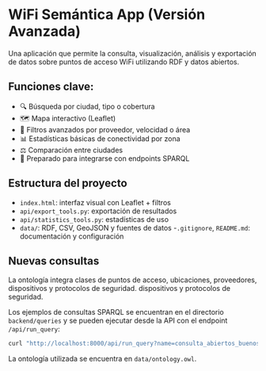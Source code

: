 # WiFi Semántica App (Versión Avanzada)

Una aplicación que permite la consulta, visualización, análisis y exportación de datos sobre puntos de acceso WiFi utilizando RDF y datos abiertos.

## Funciones clave:

- 🔍 Búsqueda por ciudad, tipo o cobertura
- 🗺️ Mapa interactivo (Leaflet)
- 🧩 Filtros avanzados por proveedor, velocidad o área
- 📊 Estadísticas básicas de conectividad por zona
- ⚖️ Comparación entre ciudades
- 📡 Preparado para integrarse con endpoints SPARQL

## Estructura del proyecto

- `index.html`: interfaz visual con Leaflet + filtros
- `api/export_tools.py`: exportación de resultados
- `api/statistics_tools.py`: estadísticas de uso
- `data/`: RDF, CSV, GeoJSON y fuentes de datos
-`.gitignore`, `README.md`: documentación y configuración
## Nuevas consultas

La ontología integra clases de puntos de acceso, ubicaciones, proveedores,
dispositivos y protocolos de seguridad. dispositivos y protocolos de seguridad. 

Los ejemplos de consultas SPARQL se
encuentran en el directorio `backend/queries` y se pueden ejecutar desde la API
con el endpoint `/api/run_query`:

```bash
curl "http://localhost:8000/api/run_query?name=consulta_abiertos_buenosaires"
```

La ontología utilizada se encuentra en `data/ontology.owl`.

